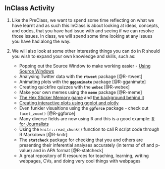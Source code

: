 
## InClass Activity

1. Like the PreClass, we want to spend some time reflecting on what we have learnt and as such this InClass is about looking at ideas, concepts, and codes, that you have had issue with and seeing if we can resolve those issues. In class, we will spend some time looking at any issues you have had along the way.

2. We will also look at some other interesting things you can do in R should you wish to expand your own knowledge and skills, such as:

     - Popping out the Source Window to make working easier - <a href="https://support.rstudio.com/hc/en-us/articles/207126217-Using-Source-Windows" target = "_blank">Using Source Windows</a>
     - Analysing Twitter data with the **`rtweet`** package [@R-rtweet]
     - Animating plots with the **`ggganimate`** package [@R-gganimate]
     - Creating quickfire quizzes with the **`webex`** [@R-webex]
     - Make your own memes using the **`meme`** package [@R-meme]
     - <a href="https://dreamrs.shinyapps.io/memory-hex/" target = "_blank">The Hex Sticker Memory game</a> and <a href="https://community.rstudio.com/t/shiny-contest-submission-hex-memory-game/25336" target = "_blank">the background behind it</a>
     - <a href = "https://datatitian.com/how-to-turn-your-ggplot2-visualization-into-an-interactive-tweet/" target = "_blank">Creating interactive plots using ggplot and plotly</a>
     - Even funkier visualtions using the **`ggforce`** package - check out `facet_zoom()` [@R-ggforce]
     - Many diverse fields are now using R and this is a good example: <a href = "https://learn.r-journalism.com/en/" target = "_blank">R for Journalists</a>
     - Using the `knitr::read_chunk()` function to call R script code through R Markdown [@R-knitr]
     - The **`statcheck`** package for checking that you and others are presenting their inferential analyses accurately (in terms of df and p-value) and in APA format [@R-statcheck]
     - A great repository of R resources for teaching, learning, writing webpages, CVs, and doing very cool things with webpages
